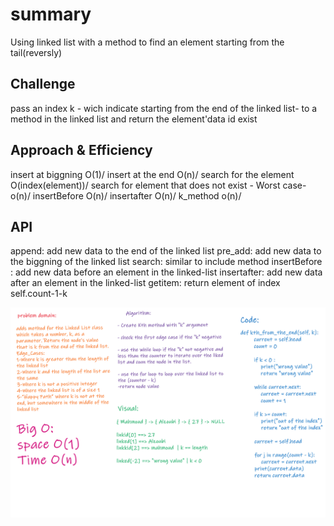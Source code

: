 # summary
Using linked list with a method to find an element starting from the tail(reversly)

## Challenge
pass an index k - wich indicate starting from the end of the linked list- to a method in the linked list and return the element'data id exist

## Approach & Efficiency
insert at biggning O(1)/
insert at the end O(n)/
search for the element O(index(element))/
search for element that does not exist - Worst case- o(n)/
insertBefore O(n)/
insertafter O(n)/
k_method o(n)/

## API
append: add new data to the end of the linked list pre_add: add new data to the biggning of the linked list search: similar to include method insertBefore : add new data before an element in the linked-list insertafter: add new data after an element in the linked-list getitem: return element of index self.count-1-k


<img src="../../../../assets/code_challenge07.png">
